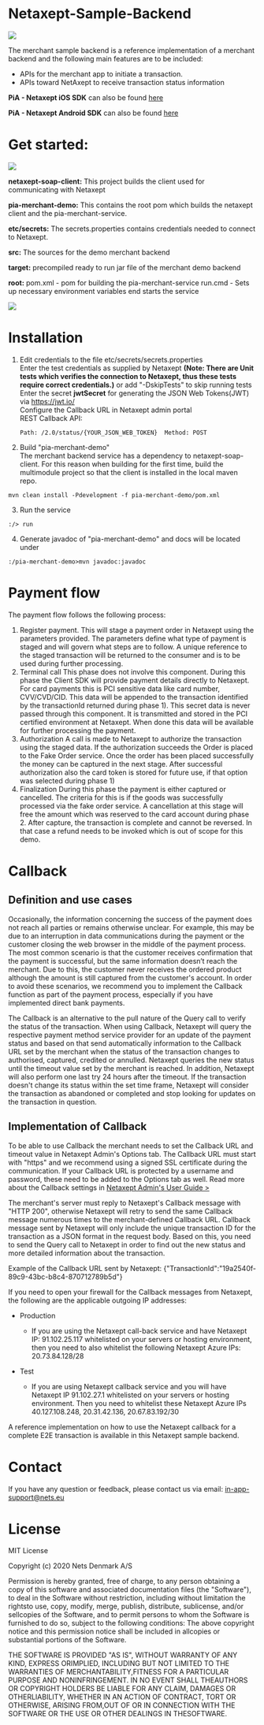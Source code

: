 
# Netaxept-Sample-Backend
![](./Resources/NetsLogo.jpg)


The merchant sample backend is a reference implementation of  a merchant backend and the following main features are to be included:
- APIs for the merchant app to initiate a transaction.
- APIs toward NetAxept to receive transaction status information

**PiA - Netaxept iOS SDK** can also be found [here](https://github.com/Nets-mobile-acceptance/Netaxept-iOS-SDK)

**PiA - Netaxept Android SDK** can also be found [here](https://github.com/Nets-mobile-acceptance/Netaxept-Android-SDK)	


# Get started:
![](./Resources/overview.png)

**netaxept-soap-client:**
	This project builds the client used for communicating with Netaxept
	
**pia-merchant-demo:**
	This contains the root pom which builds the netaxept client and the pia-merchant-service.

**etc/secrets:**
	The secrets.properties contains credentials needed to connect to Netaxept.

**src:**
	The sources for the demo merchant backend
	
**target:**
	precompiled ready to run jar file of the merchant demo backend
	
**root:**
	pom.xml	- pom for building the pia-merchant-service
	run.cmd - Sets up necessary environment variables end starts the service

![](./Resources/DesignUML.png)
	
# Installation
1) Edit credentials to the file etc/secrets/secrets.properties  
   Enter the test credentials as supplied by Netaxept **(Note: There are Unit tests which verifies the connection to Netaxept, thus these tests require correct credentials.)** or add "-DskipTests" to skip running tests  
   Enter the secret **jwtSecret** for generating the JSON Web Tokens(JWT) via https://jwt.io/  
   Configure the Callback URL in Netaxept admin portal  
   REST Callback API:  
   ```
   Path: /2.0/status/{YOUR_JSON_WEB_TOKEN}  Method: POST
   ```


2) Build "pia-merchant-demo"  
The merchant backend service has a dependency to netaxept-soap-client. For this reason when building for the first time,
build the multimodule project so that the client is installed in the local maven repo.
 
```
mvn clean install -Pdevelopment -f pia-merchant-demo/pom.xml
```

3) Run the service
```
:/> run
```

4) Generate javadoc of "pia-merchant-demo" and docs will be located under 
```
:/pia-merchant-demo>mvn javadoc:javadoc
```

# Payment flow
The payment flow follows the following process:
1) Register payment.
   This will stage a payment order in Netaxept using the parameters provided.
   The parameters define what type of payment is staged and will govern what steps are to follow.
   A unique reference to the staged transaction will be returned to the consumer and is to be used 
   during further processing.
2) Terminal call
   This phase does not involve this component.
   During this phase the Client SDK will provide payment details directly to Netaxept.
   For card payments this is PCI sensitive data like card number, CVV/CVD/CID.
   This data will be appended to the transaction identified by the transactionId returned during phase 1).
   This secret data is never passed through this component. It is transmitted and stored in the PCI certified
   environment at Netaxept.
   When done this data will be available for further processing the payment.
3) Authorization
   A call is made to Netaxept to authorize the transaction using the staged data.
   If the authorization succeeds the Order is placed to the Fake Order service.
   Once the order has been placed successfully the money can be captured in the next stage. 
   After successful authorization also the card token is stored for future use, if that option was selected during phase 1)
4) Finalization
   During this phase the payment is either captured or cancelled.
   The criteria for this is if the goods was successfully processed via the fake order service.
   A cancellation at this stage will free the amount which was reserved to the card account during phase 2.
   After capture, the transaction is complete and cannot be reversed. In that case a refund needs to be 
   invoked which is out of scope for this demo.
   
# Callback 

## Definition and use cases

Occasionally, the information concerning the success of the payment does not reach all parties or remains otherwise unclear. For example, this may be due to an interruption in data communications during the payment or the customer closing the web browser in the middle of the payment process. The most common scenario is that the customer receives confirmation that the payment is successful, but the same information doesn’t reach the merchant. Due to this, the customer never receives the ordered product although the amount is still captured from the customer's account. In order to avoid these scenarios, we recommend you to implement the Callback function as part of the payment process, especially if you have implemented direct bank payments.

The Callback is an alternative to the pull nature of the Query call to verify the status of the transaction. When using Callback, Netaxept will query the respective payment method service provider for an update of the payment status and based on that send automatically information to the Callback URL set by the merchant when the status of the transaction changes to authorised, captured, credited or annulled. Netaxept queries the new status until the timeout value set by the merchant is reached. In addition, Netaxept will also perform one last try 24 hours after the timeout. If the transaction doesn't change its status within the set time frame, Netaxept will consider the transaction as abandoned or completed and stop looking for updates on the transaction in question.

## Implementation of Callback

To be able to use Callback the merchant needs to set the Callback URL and timeout value in Netaxept Admin's Options tab. The Callback URL must start with "https" and we recommend using a signed SSL certificate during the communication. If your Callback URL is protected by a username and password, these need to be added to the Options tab as well. Read more about the Callback settings in  [Netaxept Admin's User Guide >](https://shop.nets.eu/web/partners/user-guides)

The merchant's server must reply to Netaxept's Callback message with "HTTP 200", otherwise Netaxept will retry to send the same Callback message numerous times to the merchant-defined Callback URL. Callback message sent by Netaxept will only include the unique transaction ID for the transaction as a JSON format in the request body. Based on this, you need to send the Query call to Netaxept in order to find out the new status and more detailed information about the transaction.

Example of the Callback URL sent by Netaxept: {"TransactionId":"19a2540f-89c9-43bc-b8c4-870712789b5d"}

If you need to open your firewall for the Callback messages from Netaxept, the following are the applicable outgoing IP addresses:

-   Production
	- If you are using the Netaxept call-back service and have Netaxept IP: 91.102.25.117 whitelisted on your servers or hosting environment, then you need to also whitelist the following Netaxept Azure IPs: 20.73.84.128/28 
	
-   Test
	- If you are using Netaxept callback service and you will have Netaxept IP 91.102.27.1 whitelisted on your servers or hosting environment. Then you need to whitelist these Netaxept Azure IPs 40.127.108.248, 20.31.42.136, 20.67.83.192/30

A reference implementation on how to use the Netaxept callback for a complete E2E transaction is available in this Netaxept sample backend.

# Contact
If you have any question or feedback, please contact us via email: [in-app-support@nets.eu](mailto:in-app-support@nets.eu)

# License

MIT License

Copyright (c) 2020 Nets Denmark A/S

Permission is hereby granted, free of charge, to any person obtaining a copy of this software and associated documentation files (the "Software"), to deal in the Software without restriction, including without limitation the rightsto use, copy, modify, merge, publish, distribute, sublicense, and/or sellcopies of the Software, and to permit persons to whom the Software is furnished to do so, subject to the following conditions:
The above copyright notice and this permission notice shall be included in allcopies or substantial portions of the Software.

THE SOFTWARE IS PROVIDED "AS IS", WITHOUT WARRANTY OF ANY KIND, EXPRESS ORIMPLIED, INCLUDING BUT NOT LIMITED TO THE WARRANTIES OF MERCHANTABILITY,FITNESS FOR A PARTICULAR PURPOSE AND NONINFRINGEMENT. IN NO EVENT SHALL THEAUTHORS OR COPYRIGHT HOLDERS BE LIABLE FOR ANY CLAIM, DAMAGES OR OTHERLIABILITY, WHETHER IN AN ACTION OF CONTRACT, TORT OR OTHERWISE, ARISING FROM,OUT OF OR IN CONNECTION WITH THE SOFTWARE OR THE USE OR OTHER DEALINGS IN THESOFTWARE.
